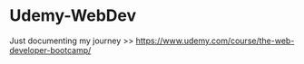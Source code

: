 # Udemy-WebDev
Just documenting my journey >> https://www.udemy.com/course/the-web-developer-bootcamp/
